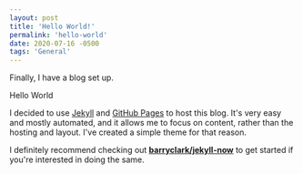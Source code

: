 ```yaml
---
layout: post
title: 'Hello World!'
permalink: 'hello-world'
date: 2020-07-16 -0500
tags: 'General'
---
```


Finally, I have a blog set up.

Hello World

I decided to use [Jekyll](https://jekyllrb.com/) and [GitHub Pages](https://pages.github.com/) to host this blog. It's very easy and mostly automated, and it allows me to focus on content, rather than the hosting and layout. I've created a simple theme for that reason.

<!--more-->

I definitely recommend checking out [**barryclark/jekyll-now**](https://github.com/barryclark/jekyll-now) to get started if you're interested in doing the same.

